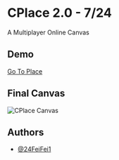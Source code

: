 
# CPlace 2.0 - 7/24

A Multiplayer Online Canvas


## Demo
[Go To Place](https://cplace-tmumk.run-eu-central1.goorm.site/cplace)


## Final Canvas

![CPlace Canvas](https://cplace-tmumk.run-eu-central1.goorm.site/place.png?)



## Authors

- [@24FeiFei1](https://www.github.com/24FeiFei1)





